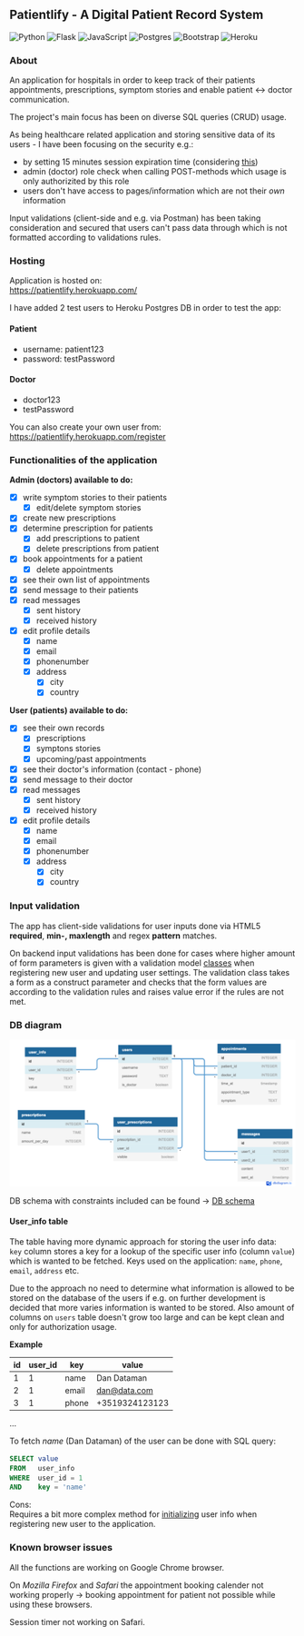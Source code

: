 ## Patientlify - A Digital Patient Record System

![Python](https://img.shields.io/badge/python-3670A0?style=for-the-badge&logo=python&logoColor=ffdd54)
![Flask](https://img.shields.io/badge/flask-%23000.svg?style=for-the-badge&logo=flask&logoColor=white)
![JavaScript](https://img.shields.io/badge/javascript-%23323330.svg?style=for-the-badge&logo=javascript&logoColor=%23F7DF1E)
![Postgres](https://img.shields.io/badge/postgres-%23316192.svg?style=for-the-badge&logo=postgresql&logoColor=white)
![Bootstrap](https://img.shields.io/badge/bootstrap-%23563D7C.svg?style=for-the-badge&logo=bootstrap&logoColor=white)
![Heroku](https://img.shields.io/badge/heroku-%23430098.svg?style=for-the-badge&logo=heroku&logoColor=white)

### About 

An application for hospitals in order to keep track of their patients appointments, prescriptions, symptom stories and enable patient <-> doctor communication.

The project's main focus has been on diverse SQL queries (CRUD) usage. 

As being healthcare related application and storing sensitive data of its users - I have been focusing on the security e.g.:
- by setting 15 minutes session expiration time (considering [this](https://auth0.com/blog/balance-user-experience-and-security-to-retain-customers/#:~:text=How%20long%20should,for%20most%20businesses.))
- admin (doctor) role check when calling POST-methods which usage is only authorizited by this role
- users don't have access to pages/information which are not their _own_ information

Input validations (client-side and e.g. via Postman) has been taking consideration and secured that users can't pass data through which is not formatted according to validations rules.

### Hosting

Application is hosted on:\
https://patientlify.herokuapp.com/

I have added 2 test users to Heroku Postgres DB in order to test the app:

#### Patient
- username: patient123
- password: testPassword

#### Doctor
- doctor123
- testPassword

You can also create your own user from:\
https://patientlify.herokuapp.com/register

### Functionalities of the application

**Admin (doctors) available to do:**
- [x] write symptom stories to their patients
    - [x] edit/delete symptom stories 
- [x] create new prescriptions
- [x] determine prescription for patients
    - [x] add prescriptions to patient
    - [x] delete prescriptions from patient
- [x] book appointments for a patient
    - [x] delete appointments
- [x] see their own list of appointments
- [x] send message to their patients
- [x] read messages
    - [x] sent history
    - [x] received history
- [x] edit profile details
    - [x] name
    - [x] email
    - [x] phonenumber
    - [x] address
        - [x] city
        - [x] country

**User (patients) available to do:**
- [x] see their own records
    - [x] prescriptions
    - [x] symptons stories
    - [x] upcoming/past appointments
- [x] see their doctor's information (contact - phone)
- [x] send message to their doctor
- [x] read messages
    - [x] sent history
    - [x] received history
- [x] edit profile details
    - [x] name
    - [x] email
    - [x] phonenumber
    - [x] address
        - [x] city
        - [x] country

### Input validation
The app has client-side validations for user inputs done via HTML5 **required**, **min-, maxlength** and regex **pattern** matches.

On backend input validations has been done for cases where higher amount of form parameters is given with a validation model [classes](https://github.com/eherra/patientRecordSystem/tree/master/utils/validators/models) when registering new user and updating user settings. 
The validation class takes a form as a construct parameter and checks that the form values are according to the validation rules and raises value error if the rules are not met.

### DB diagram
![Db diagram](/database/diagram.png)

DB schema with constraints included can be found ->
[DB schema](https://github.com/eherra/patientRecordSystem/blob/master/database/schema.sql)

#### User_info table

The table having more dynamic approach for storing the user info data:\
<code>key</code> column stores a key for a lookup of the specific user info (column <code>value</code>) which is wanted to be fetched. Keys used on the application: <code>name</code>, <code>phone</code>, <code>email</code>, <code>address</code> etc.

Due to the approach no need to determine what information is allowed to be stored on the database of the users if e.g. on further development is decided that more varies information is wanted to be stored. Also amount of columns on <code>users</code> table doesn't grow too large and can be kept clean and only for authorization usage.

**Example**

| id  | user_id | key | value |
| ------------- | ------------- | ------------- | ------------- |
| 1  | 1  | name  | Dan Dataman  |
| 2  | 1  | email  | dan@data.com  |
| 3  | 1  | phone  | +3519324123123  |
...

To fetch *name* (Dan Dataman) of the user can be done with SQL query:

```sql
SELECT value 
FROM   user_info 
WHERE  user_id = 1
AND    key = 'name'
```

Cons:\
Requires a bit more complex method for [initializing](https://github.com/eherra/patientRecordSystem/blob/master/repositories/users_repository.py#L92) user info when registering new user to the application.

### Known browser issues
All the functions are working on Google Chrome browser.

On *Mozilla Firefox* and *Safari* the appointment booking calender not working properly -> booking appointment for patient not possible while using these browsers.

Session timer not working on Safari.